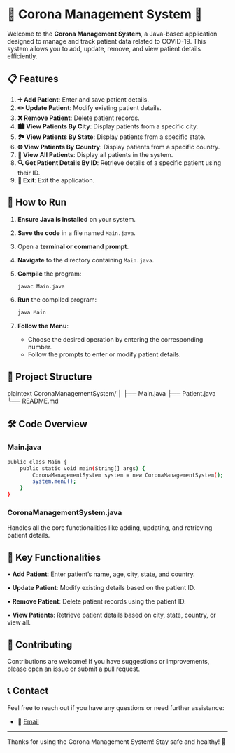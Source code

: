 # 🎉 Corona Management System 🎉

Welcome to the **Corona Management System**, a Java-based application designed to manage and track patient data related to COVID-19. This system allows you to add, update, remove, and view patient details efficiently.

## 📋 Features

1. **➕ Add Patient**: Enter and save patient details.
2. **✏️ Update Patient**: Modify existing patient details.
3. **❌ Remove Patient**: Delete patient records.
4. **🏙️ View Patients By City**: Display patients from a specific city.
5. **🏞️ View Patients By State**: Display patients from a specific state.
6. **🌐 View Patients By Country**: Display patients from a specific country.
7. **📑 View All Patients**: Display all patients in the system.
8. **🔍 Get Patient Details By ID**: Retrieve details of a specific patient using their ID.
9. **🚪 Exit**: Exit the application.

## 🚀 How to Run

1. **Ensure Java is installed** on your system.
2. **Save the code** in a file named `Main.java`.
3. Open a **terminal or command prompt**.
4. **Navigate** to the directory containing `Main.java`.
5. **Compile** the program:
    ```bash
    javac Main.java
    ```
6. **Run** the compiled program:
    ```bash
    java Main
    ```

2. **Follow the Menu**:
    - Choose the desired operation by entering the corresponding number.
    - Follow the prompts to enter or modify patient details.

## 📂 Project Structure

plaintext
CoronaManagementSystem/
│
├── Main.java
├── Patient.java
└── README.md

## 🛠️ Code Overview

### Main.java

```bash
public class Main {
    public static void main(String[] args) {
        CoronaManagementSystem system = new CoronaManagementSystem();
        system.menu();
    }
}
```

### CoronaManagementSystem.java

Handles all the core functionalities like adding, updating, and retrieving patient details.

## 🌟 Key Functionalities

•     **Add Patient**: Enter patient’s name, age, city, state, and country.

•     **Update Patient**: Modify existing details based on the patient ID.

•     **Remove Patient**: Delete patient records using the patient ID.

•	**View Patients**: Retrieve patient details based on city, state, country, or view all.

## 🤝 Contributing

Contributions are welcome! If you have suggestions or improvements, please open an issue or submit a pull request.

## 📞 Contact

Feel free to reach out if you have any questions or need further assistance:
- 📧 [Email](mailto:soojal.kumar.gangooja@gmail.com)

---

Thanks for using the Corona Management System! Stay safe and healthy! 💪











